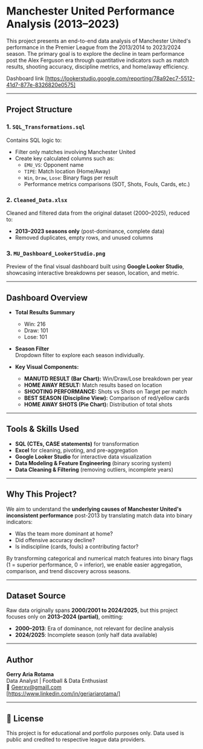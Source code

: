 # Manchester United Performance Analysis (2013–2023)

This project presents an end-to-end data analysis of Manchester United's performance in the Premier League from the 2013/2014 to 2023/2024 season. The primary goal is to explore the decline in team performance post the Alex Ferguson era through quantitative indicators such as match results, shooting accuracy, discipline metrics, and home/away efficiency.

Dashboard link [https://lookerstudio.google.com/reporting/78a92ec7-5512-41d7-877e-8326820e0575]

---

## Project Structure

### 1. `SQL_Transformations.sql`
Contains SQL logic to:
- Filter only matches involving Manchester United
- Create key calculated columns such as:
  - `EMU_VS`: Opponent name
  - `TIPE`: Match location (Home/Away)
  - `Win`, `Draw`, `Lose`: Binary flags per result
  - Performance metrics comparisons (SOT, Shots, Fouls, Cards, etc.)

### 2. `Cleaned_Data.xlsx`
Cleaned and filtered data from the original dataset (2000–2025), reduced to:
- **2013–2023 seasons only** (post-dominance, complete data)
- Removed duplicates, empty rows, and unused columns

### 3. `MU_Dashboard_LookerStudio.png`
Preview of the final visual dashboard built using **Google Looker Studio**, showcasing interactive breakdowns per season, location, and metric.

---

## Dashboard Overview

- **Total Results Summary**  
  - Win: 216  
  - Draw: 101  
  - Lose: 101

- **Season Filter**  
  Dropdown filter to explore each season individually.

- **Key Visual Components:**
  - **MANUTD RESULT (Bar Chart):** Win/Draw/Lose breakdown per year
  - **HOME AWAY RESULT:** Match results based on location
  - **SHOOTING PERFORMANCE:** Shots vs Shots on Target per match
  - **BEST SEASON (Discipline View):** Comparison of red/yellow cards
  - **HOME AWAY SHOTS (Pie Chart):** Distribution of total shots

---

## Tools & Skills Used

- **SQL (CTEs, CASE statements)** for transformation
- **Excel** for cleaning, pivoting, and pre-aggregation
- **Google Looker Studio** for interactive data visualization
- **Data Modeling & Feature Engineering** (binary scoring system)
- **Data Cleaning & Filtering** (removing outliers, incomplete years)

---

## Why This Project?

We aim to understand the **underlying causes of Manchester United's inconsistent performance** post-2013 by translating match data into binary indicators:
- Was the team more dominant at home?
- Did offensive accuracy decline?
- Is indiscipline (cards, fouls) a contributing factor?

By transforming categorical and numerical match features into binary flags (1 = superior performance, 0 = inferior), we enable easier aggregation, comparison, and trend discovery across seasons.

---

## Dataset Source
Raw data originally spans **2000/2001 to 2024/2025**, but this project focuses only on **2013–2024 (partial)**, omitting:
- **2000–2013**: Era of dominance, not relevant for decline analysis
- **2024/2025**: Incomplete season (only half data available)


---

## Author

**Gerry Aria Rotama**  
Data Analyst | Football & Data Enthusiast  
📧 Geerxv@gmaill.com  
[https://www.linkedin.com/in/geriariarotama/]

---

## 📎 License
This project is for educational and portfolio purposes only. Data used is public and credited to respective league data providers.
